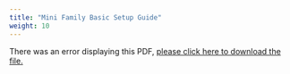 ```yaml
---
title: "Mini Family Basic Setup Guide"
weight: 10
---
```


<object data="https://www.truenas.com/docs/files/MiniFamily3.2.pdf" type="application/pdf" width="95%" height="1000">
  There was an error displaying this PDF, <a href="https://www.truenas.com/docs/files/MiniFamily3.2.pdf">please click here to download the file.</a>
</object>
